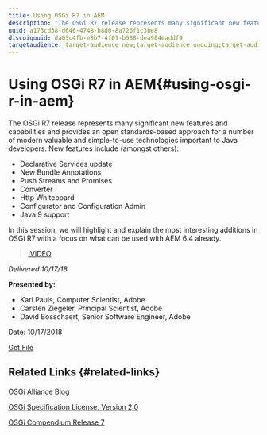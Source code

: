 ```yaml
---
title: Using OSGi R7 in AEM
description: "The OSGi R7 release represents many significant new features and capabilities and provides an open standards-based approach for a number of modern valuable and simple-to-use technologies important to Java developers.  New features include (amongst others): Declarative Services update | New Bundle Annotations | Push Streams and Promises | Converter | Http Whiteboard | Configurator and Configuration Admin | Java 9 support |  In this session, we will highlight and explain the most interesting additions in OSGi R7 with a focus on what can be used with AEM 6.4 already. "
uuid: a173cd38-d646-4748-b8d0-8a726f1c3be8
discoiquuid: da05c4fb-e8b7-4f01-b588-dea904eaddf9
targetaudience: target-audience new;target-audience ongoing;target-audience upgrader
---
```


# Using OSGi R7 in AEM{#using-osgi-r-in-aem}

The OSGi R7 release represents many significant new features and capabilities and provides an open standards-based approach for a number of modern valuable and simple-to-use technologies important to Java developers.  New features include (amongst others):

* Declarative Services update
* New Bundle Annotations
* Push Streams and Promises
* Converter
* Http Whiteboard
* Configurator and Configuration Admin
* Java 9 support

In this session, we will highlight and explain the most interesting additions in OSGi R7 with a focus on what can be used with AEM 6.4 already. 

>[!VIDEO](https://video.tv.adobe.com/v/25037/?quality=9)

*Delivered 10/17/18*

**Presented by:**

* Karl Pauls, Computer Scientist, Adobe  
* Carsten Ziegeler, Principal Scientist, Adobe
* David Bosschaert, Senior Software Engineer, Adobe

Date: 10/17/2018

[Get File](assets/aem-gems-osg-r7inaem-10172018.pdf)

## Related Links {#related-links}

[OSGi Alliance Blog](https://blog.osgi.org/2018/09/osgi-r7-highlights-blog-series.html)

[OSGi Specification License, Version 2.0](https://osgi.org/specification/osgi.core/7.0.0/index.html)

[OSGi Compendium Release 7](https://osgi.org/specification/osgi.cmpn/7.0.0/index.html)

<!--
[Get back to the Overview](https://helpx.adobe.com/experience-manager/kt/eseminars/gems/aem-index.html)
-->
